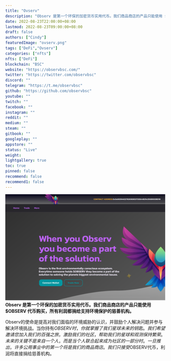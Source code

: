 ```yaml
---
title: "Ovserv"
description: "Observ 是第一个环保的加密货币实用代币。我们商品商店的产品只能使用 $OBSERV 代币购买，所有利润都捐给支持环境保护的慈善机构。"
date: 2022-08-23T22:00:00+08:00
lastmod: 2022-08-23T09:00:00+08:00
draft: false
authors: ["Cindy"]
featuredImage: "ovserv.png"
tags: ["DeFi","Ovserv"]
categories: ["nfts"]
nfts: ["DeFi"]
blockchain: "BSC"
website: "https://observbsc.com/"
twitter: "https://twitter.com/observbsc"
discord: ""
telegram: "https://t.me/observbsc"
github: "https://github.com/observbsc"
youtube: ""
twitch: ""
facebook: ""
instagram: ""
reddit: ""
medium: ""
steam: ""
gitbook: ""
googleplay: ""
appstore: ""
status: "Live"
weight: 
lightgallery: true
toc: true
pinned: false
recommend: false
recommend1: false
---
```

![img](6140463ad1757f7e36071bcb82b.png)**Observ 是第一个环保的加密货币实用代币。我们商品商店的产品只能使用 $OBSERV 代币购买，所有利润都捐给支持环境保护的慈善机构。**

Observ的使命是提高对我们面临的环境威胁的认识，并鼓励个人解决问题并参与解决环境挑战。当你持有$OBSERV时，你就掌握了我们星球未来的钥匙。我们希望邀请您加入我们的百强之旅，激励我们的社区，帮助我们的星球和观测保持繁荣。未来的关键不是来自一个人，而是当个人联合起来成为社区的一部分时。一旦推出，许多公用事业中的第一个将是我们的商品商店。我们只接受$OBSERV代币，利润将直接捐给慈善机构。